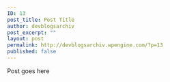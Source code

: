 ```yaml
---
ID: 13
post_title: Post Title
author: devblogsarchiv
post_excerpt: ""
layout: post
permalink: http://devblogsarchiv.wpengine.com/?p=13
published: false
---
```

Post goes here